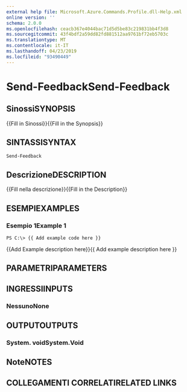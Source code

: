 ```yaml
---
external help file: Microsoft.Azure.Commands.Profile.dll-Help.xml
online version: ''
schema: 2.0.0
ms.openlocfilehash: ceacb367e4044bac71d5d5be83c219831bb4f3d8
ms.sourcegitcommit: 43f4bdf2a59dd82fd881512aa9761bf72eb5703c
ms.translationtype: MT
ms.contentlocale: it-IT
ms.lasthandoff: 04/23/2019
ms.locfileid: "93490449"
---
```

# <span data-ttu-id="3d235-101">Send-Feedback</span><span class="sxs-lookup"><span data-stu-id="3d235-101">Send-Feedback</span></span>

## <span data-ttu-id="3d235-102">Sinossi</span><span class="sxs-lookup"><span data-stu-id="3d235-102">SYNOPSIS</span></span>
<span data-ttu-id="3d235-103">{{Fill in Sinossi}}</span><span class="sxs-lookup"><span data-stu-id="3d235-103">{{Fill in the Synopsis}}</span></span>

## <span data-ttu-id="3d235-104">SINTASSI</span><span class="sxs-lookup"><span data-stu-id="3d235-104">SYNTAX</span></span>

```
Send-Feedback
```

## <span data-ttu-id="3d235-105">Descrizione</span><span class="sxs-lookup"><span data-stu-id="3d235-105">DESCRIPTION</span></span>
<span data-ttu-id="3d235-106">{{Fill nella descrizione}}</span><span class="sxs-lookup"><span data-stu-id="3d235-106">{{Fill in the Description}}</span></span>

## <span data-ttu-id="3d235-107">ESEMPI</span><span class="sxs-lookup"><span data-stu-id="3d235-107">EXAMPLES</span></span>

### <span data-ttu-id="3d235-108">Esempio 1</span><span class="sxs-lookup"><span data-stu-id="3d235-108">Example 1</span></span>
```
PS C:\> {{ Add example code here }}
```

<span data-ttu-id="3d235-109">{{Add Example description here}}</span><span class="sxs-lookup"><span data-stu-id="3d235-109">{{ Add example description here }}</span></span>

## <span data-ttu-id="3d235-110">PARAMETRI</span><span class="sxs-lookup"><span data-stu-id="3d235-110">PARAMETERS</span></span>

## <span data-ttu-id="3d235-111">INGRESSI</span><span class="sxs-lookup"><span data-stu-id="3d235-111">INPUTS</span></span>

### <span data-ttu-id="3d235-112">Nessuno</span><span class="sxs-lookup"><span data-stu-id="3d235-112">None</span></span>


## <span data-ttu-id="3d235-113">OUTPUT</span><span class="sxs-lookup"><span data-stu-id="3d235-113">OUTPUTS</span></span>

### <span data-ttu-id="3d235-114">System. void</span><span class="sxs-lookup"><span data-stu-id="3d235-114">System.Void</span></span>


## <span data-ttu-id="3d235-115">Note</span><span class="sxs-lookup"><span data-stu-id="3d235-115">NOTES</span></span>

## <span data-ttu-id="3d235-116">COLLEGAMENTI CORRELATI</span><span class="sxs-lookup"><span data-stu-id="3d235-116">RELATED LINKS</span></span>

